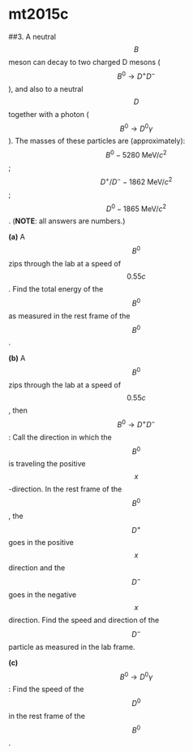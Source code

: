 # mt2015c

##3.
A neutral $$B$$ meson can decay to two charged D mesons ($$B^0\to{D}^+D^-$$), and also to a neutral $$D$$ together with a photon ($$B^0\to{D}^0\gamma$$). The masses of these particles are (approximately): $$B^0-5280\:\text{MeV}/c^2$$; $$D^+/D^--1862\:\text{MeV}/c^2$$; $$D^0-1865\:\text{MeV}/c^2$$. (**NOTE**: all answers are numbers.)

**(a)** A $$B^0$$ zips through the lab at a speed of $$0.55c$$. Find the total energy of the $$B^0$$ as measured in the rest frame of the $$B^0$$.

**(b)** A $$B^0$$ zips through the lab at a speed of $$0.55c$$, then $$B^0\to{D}^+D^-$$: Call the direction in which the $$B^0$$ is traveling the positive $$x$$-direction. In the rest frame of the $$B^0$$, the $$D^+$$ goes in the positive $$x$$ direction and the $$D^-$$ goes in the negative $$x$$ direction. Find the speed and direction of the $$D^-$$ particle as measured in the lab frame.

**(c)** $$B^0\to{D}^0\gamma$$: Find the speed of the $$D^0$$ in the rest frame of the $$B^0$$.